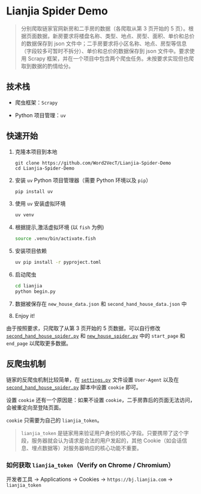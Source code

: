 # Lianjia Spider Demo

> 分别爬取链家官网新房和二手房的数据（各爬取从第 3 页开始的 5 页）。根据页面数据，新房要求将楼盘名称、类型、地点、房型、面积、单价和总价的数据保存到 json 文件中；二手房要求将小区名称、地点、房型等信息（字段较多可暂时不拆分）、单价和总价的数据保存到 json 文件中。要求使用 Scrapy 框架，并在一个项目中包含两个爬虫任务。未按要求实现但也爬取到数据的酌情给分。

## 技术栈

- 爬虫框架：`Scrapy`

- Python 项目管理：`uv`

## 快速开始

1. 克隆本项目到本地

    ```git
    git clone https://github.com/Word2VecT/Lianjia-Spider-Demo
    cd Lianjia-Spider-Demo
    ```

2. 安装 `uv` Python 项目管理器（需要 Python 环境以及 `pip`）

    ```bash
    pip install uv
    ```

3. 使用 `uv` 安装虚拟环境

    ```bash
    uv venv
    ```

4. 根据提示,激活虚拟环境 (以 `fish` 为例)

    ```bash
    source .venv/bin/activate.fish
    ```

5. 安装项目依赖

    ```bash
    uv pip install -r pyproject.toml
    ```

6. 启动爬虫

    ```bash
    cd lianjia
    python begin.py
    ```

7. 数据被保存在 `new_house_data.json` 和 `second_hand_house_data.json` 中

8. Enjoy it!

由于按照要求，只爬取了从第 3 页开始的 5 页数据，可以自行修改 [`second_hand_house_spider.py`](lianjia/lianjia/spiders/second_hand_house_spider.py) 和 [`new_house_spider.py`](lianjia/lianjia/spiders/new_house_spider.py) 中的 `start_page` 和 `end_page` 以爬取更多数据。

## 反爬虫机制

链家的反爬虫机制比较简单，在 [`settings.py`](lianjia/lianjia/settings.py) 文件设置 `User-Agent` 以及在 [`second_hand_house_spider.py`](lianjia/lianjia/spiders/second_hand_house_spider.py) 脚本中设置 `cookie` 即可。

设置 `cookie` 还有一个原因是：如果不设置 `cookie`，二手房靠后的页面无法访问，会被重定向至登陆页面。

`cookie` 只需要为自己的 `lianjia_token`。

> `lianjia_token` 是链家用来验证用户身份的核心字段。只要携带了这个字段，服务器就会认为请求是合法的用户发起的，其他 Cookie（如会话信息、埋点数据等）对服务器响应的核心功能不重要。

### 如何获取 `lianjia_token`（Verify on Chrome / Chromium）

开发者工具 $\to$ Applications $\to$ Cookies $\to$ `https://bj.lianjia.com` $\to$ `lianjia_token`
